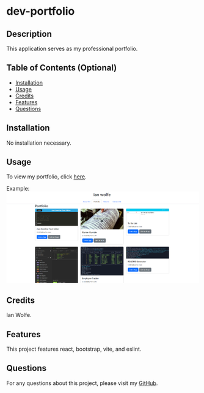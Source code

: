 # dev-portfolio

## Description
  
This application serves as my professional portfolio.
  
## Table of Contents (Optional)
  
 - [Installation](#installation)
 - [Usage](#usage)
 - [Credits](#credits)
 - [Features](#features)
 - [Questions](#questions)
  
## Installation
  
No installation necessary.
  
## Usage
  
To view my portfolio, click [here](https://enkw-react-portfolio.netlify.app/).

Example:
![Screenshot of my About Me page](./screenshots/Screenshot-of-portfolio.png)
  
## Credits
  
Ian Wolfe.
  
## Features
  
This project features react, bootstrap, vite, and eslint.

## Questions

For any questions about this project, please visit my [GitHub](https://github.com/enkw).
